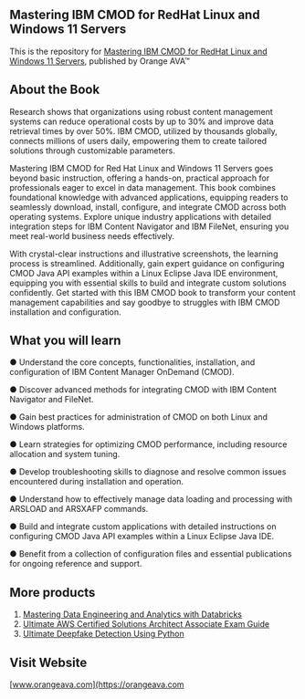 ## Mastering IBM CMOD for RedHat Linux and Windows 11 Servers

This is the repository for [Mastering IBM CMOD for RedHat Linux and Windows 11 Servers](https://orangeava.com/products/mastering-ibm-cmod-for-redhat-linux-and-windows-11-servers), published by Orange AVA™

## About the Book
Research shows that organizations using robust content management systems can reduce operational costs by up to 30% and improve data retrieval times by over 50%. IBM CMOD, utilized by thousands globally, connects millions of users daily, empowering them to create tailored solutions through customizable parameters.

Mastering IBM CMOD for Red Hat Linux and Windows 11 Servers goes beyond basic instruction, offering a hands-on, practical approach for professionals eager to excel in data management. This book combines foundational knowledge with advanced applications, equipping readers to seamlessly download, install, configure, and integrate CMOD across both operating systems. Explore unique industry applications with detailed integration steps for IBM Content Navigator and IBM FileNet, ensuring you meet real-world business needs effectively.

With crystal-clear instructions and illustrative screenshots, the learning process is streamlined. Additionally, gain expert guidance on configuring CMOD Java API examples within a Linux Eclipse Java IDE environment, equipping you with essential skills to build and integrate custom solutions confidently. Get started with this IBM CMOD book to transform your content management capabilities and say goodbye to struggles with IBM CMOD installation and configuration.

## What you will learn
● Understand the core concepts, functionalities, installation, and configuration of IBM Content Manager OnDemand (CMOD).

● Discover advanced methods for integrating CMOD with IBM Content Navigator and FileNet.

● Gain best practices for administration of CMOD on both Linux and Windows platforms.

● Learn strategies for optimizing CMOD performance, including resource allocation and system tuning.

● Develop troubleshooting skills to diagnose and resolve common issues encountered during installation and operation.

● Understand how to effectively manage data loading and processing with ARSLOAD and ARSXAFP commands.

● Build and integrate custom applications with detailed instructions on configuring CMOD Java API examples within a Linux Eclipse Java IDE.

● Benefit from a collection of configuration files and essential publications for ongoing reference and support.


## More products
1. [Mastering Data Engineering and Analytics with Databricks](https://orangeava.com/products/mastering-data-engineering-and-analytics-with-databricks)
2. [Ultimate AWS Certified Solutions Architect Associate Exam Guide](https://orangeava.com/products/ultimate-aws-certified-solutions-architect-associate-exam-guide) 
3. [Ultimate Deepfake Detection Using Python](https://orangeava.com/products/ultimate-deepfake-detection-using-python) 

## Visit Website 
[www.orangeava.com](https://orangeava.com
